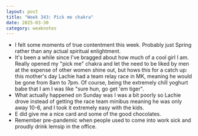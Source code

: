 ```yaml
---
layout: post
title: "Week 343: Pick me chakra"
date: 2025-03-30
category: weaknotes
---
```

* I felt some moments of true contentment this week. Probably just Spring rather than any actual spiritual enlightment.
* It's been a while since I've bragged about how much of a cool girl I am. Really opened my "pick me" chakra and let the need to be liked by men at the expense of other women shine out, but hows this for a catch up: this mother's day Lachie had a team relay race in MK, meaning he would be gone from 8am to 7pm. Of course, being the extremely chill yoghurt babe that I am I was like "sure hun, go get 'em tiger".
* What actually happened on Sunday was I was a bit poorly so Lachie drove instead of getting the race team minibus meaning he was only away 10-6, and I took it extremely easy with the kids.
* E did give me a nice card and some of the good chocolates.
* Remember pre-pandemic when people used to come into work sick and proudly drink lemsip in the office.
